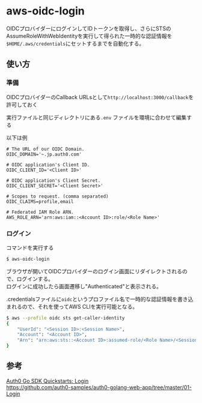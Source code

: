 # aws-oidc-login

OIDCプロバイダーにログインしてIDトークンを取得し、さらにSTSのAssumeRoleWithWebIdentityを実行して得られた一時的な認証情報を`$HOME/.aws/credentials`にセットするまでを自動化する。

## 使い方

### 準備

OIDCプロバイダーのCallback URLsとして`http://localhost:3000/callback`を許可しておく

実行ファイルと同じディレクトリにある`.env` ファイルを環境に合わせて編集する

以下は例
```.env
# The URL of our OIDC Domain.
OIDC_DOMAIN='~.jp.auth0.com'

# OIDC application's Client ID.
OIDC_CLIENT_ID='<Client ID>'

# OIDC application's Client Secret.
OIDC_CLIENT_SECRET='<Client Secret>'

# Scopes to request. (comma separated)
OIDC_CLAIMS=profile,email

# Federated IAM Role ARN.
AWS_ROLE_ARN='arn:aws:iam::<Account ID>:role/<Role Name>'
```

### ログイン

コマンドを実行する

```sh
$ aws-oidc-login
```

ブラウザが開いてOIDCプロバイダーのログイン画面にリダイレクトされるので、ログインする。  
ログインに成功したら画面遷移し"Authenticated"と表示される。

.credentialsファイルに`oidc`というプロファイル名で一時的な認証情報を書き込まれるので、それを使ってAWS CLIを実行可能となる。

```sh
$ aws --profile oidc sts get-caller-identity
{
    "UserId": "<Session ID>:<Session Name>",
    "Account": "<Account ID>",
    "Arn": "arn:aws:sts::<Account ID>:assumed-role/<Role Name>/<Session Name>"
}
```

## 参考
[Auth0 Go SDK Quickstarts: Login](https://auth0.com/docs/quickstart/webapp/golang/01-login)  
https://github.com/auth0-samples/auth0-golang-web-app/tree/master/01-Login
